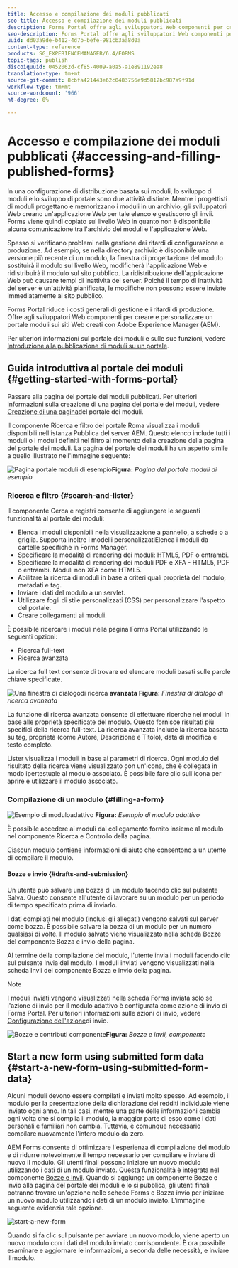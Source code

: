 ```yaml
---
title: Accesso e compilazione dei moduli pubblicati
seo-title: Accesso e compilazione dei moduli pubblicati
description: Forms Portal offre agli sviluppatori Web componenti per creare e personalizzare un portale moduli sui siti Web creati con Adobe Experience Manager (AEM).
seo-description: Forms Portal offre agli sviluppatori Web componenti per creare e personalizzare un portale moduli sui siti Web creati con Adobe Experience Manager (AEM).
uuid: dd03a9de-b412-4d7b-befe-981cb3aa8d0a
content-type: reference
products: SG_EXPERIENCEMANAGER/6.4/FORMS
topic-tags: publish
discoiquuid: 0452062d-cf85-4009-a0a5-a1e891192ea8
translation-type: tm+mt
source-git-commit: 8cbfa421443e62c0483756e9d5812bc987a9f91d
workflow-type: tm+mt
source-wordcount: '966'
ht-degree: 0%

---
```



# Accesso e compilazione dei moduli pubblicati {#accessing-and-filling-published-forms}

In una configurazione di distribuzione basata sui moduli, lo sviluppo di moduli e lo sviluppo di portale sono due attività distinte. Mentre i progettisti di moduli progettano e memorizzano i moduli in un archivio, gli sviluppatori Web creano un&#39;applicazione Web per tale elenco e gestiscono gli invii. Forms viene quindi copiato sul livello Web in quanto non è disponibile alcuna comunicazione tra l&#39;archivio dei moduli e l&#39;applicazione Web.

Spesso si verificano problemi nella gestione dei ritardi di configurazione e produzione. Ad esempio, se nella directory archivio è disponibile una versione più recente di un modulo, la finestra di progettazione del modulo sostituirà il modulo sul livello Web, modificherà l&#39;applicazione Web e ridistribuirà il modulo sul sito pubblico. La ridistribuzione dell&#39;applicazione Web può causare tempi di inattività del server. Poiché il tempo di inattività del server è un&#39;attività pianificata, le modifiche non possono essere inviate immediatamente al sito pubblico.

Forms Portal riduce i costi generali di gestione e i ritardi di produzione. Offre agli sviluppatori Web componenti per creare e personalizzare un portale moduli sui siti Web creati con Adobe Experience Manager (AEM).

Per ulteriori informazioni sul portale dei moduli e sulle sue funzioni, vedere [Introduzione alla pubblicazione di moduli su un portale](/help/forms/using/introduction-publishing-forms.md).

## Guida introduttiva al portale dei moduli {#getting-started-with-forms-portal}

Passare alla pagina del portale dei moduli pubblicati. Per ulteriori informazioni sulla creazione di una pagina del portale dei moduli, vedere [Creazione di una pagina](/help/forms/using/creating-form-portal-page.md)del portale dei moduli.

Il componente Ricerca e filtro del portale Roma visualizza i moduli disponibili nell&#39;istanza Pubblica del server AEM. Questo elenco include tutti i moduli o i moduli definiti nel filtro al momento della creazione della pagina del portale dei moduli. La pagina del portale dei moduli ha un aspetto simile a quello illustrato nell&#39;immagine seguente:

![Pagina portale moduli di esempio ](assets/forms-portal-page.png)**Figura:** *Pagina del portale moduli di esempio*

### Ricerca e filtro {#search-and-lister}

Il componente Cerca e registri consente di aggiungere le seguenti funzionalità al portale dei moduli:

* Elenca i moduli disponibili nella visualizzazione a pannello, a schede o a griglia. Supporta inoltre i modelli personalizzatiElenca i moduli da cartelle specifiche in Forms Manager.
* Specificare la modalità di rendering dei moduli: HTML5, PDF o entrambi.
* Specificare la modalità di rendering dei moduli PDF e XFA - HTML5, PDF o entrambi. Moduli non XFA come HTML5.
* Abilitare la ricerca di moduli in base a criteri quali proprietà del modulo, metadati e tag.
* Inviare i dati del modulo a un servlet.
* Utilizzare fogli di stile personalizzati (CSS) per personalizzare l&#39;aspetto del portale.
* Creare collegamenti ai moduli.

È possibile ricercare i moduli nella pagina Forms Portal utilizzando le seguenti opzioni:

* Ricerca full-text
* Ricerca avanzata

La ricerca full text consente di trovare ed elencare moduli basati sulle parole chiave specificate.

![Una finestra di dialogo](assets/search-panel.png)di ricerca **avanzata Figura:** *Finestra di dialogo di ricerca avanzata*

La funzione di ricerca avanzata consente di effettuare ricerche nei moduli in base alle proprietà specificate del modulo. Questo fornisce risultati più specifici della ricerca full-text. La ricerca avanzata include la ricerca basata su tag, proprietà (come Autore, Descrizione e Titolo), data di modifica e testo completo.

Lister visualizza i moduli in base ai parametri di ricerca. Ogni modulo del risultato della ricerca viene visualizzato con un&#39;icona, che è collegata in modo ipertestuale al modulo associato. È possibile fare clic sull&#39;icona per aprire e utilizzare il modulo associato.

### Compilazione di un modulo {#filling-a-form}

![Esempio di modulo](assets/filling_a_form.png)adattivo **Figura:** *Esempio di modulo adattivo*

È possibile accedere ai moduli dal collegamento fornito insieme al modulo nel componente Ricerca e Controllo della pagina.

Ciascun modulo contiene informazioni di aiuto che consentono a un utente di compilare il modulo.

#### Bozze e invio {#drafts-and-submission}

Un utente può salvare una bozza di un modulo facendo clic sul pulsante Salva. Questo consente all&#39;utente di lavorare su un modulo per un periodo di tempo specificato prima di inviarlo.

I dati compilati nel modulo (inclusi gli allegati) vengono salvati sul server come bozza. È possibile salvare la bozza di un modulo per un numero qualsiasi di volte. Il modulo salvato viene visualizzato nella scheda Bozze del componente Bozza e invio della pagina.

Al termine della compilazione del modulo, l&#39;utente invia i moduli facendo clic sul pulsante Invia del modulo. I moduli inviati vengono visualizzati nella scheda Invii del componente Bozza e invio della pagina.

>[!NOTE]
>
>I moduli inviati vengono visualizzati nella scheda Forms inviata solo se l&#39;azione di invio per il modulo adattivo è configurata come azione di invio di Forms Portal. Per ulteriori informazioni sulle azioni di invio, vedere [Configurazione dell&#39;azione](/help/forms/using/configuring-submit-actions.md)di invio.

![Bozze e contributi componente](assets/draft-submission.png)**Figura:** *Bozze e invii, componente*

## Start a new form using submitted form data {#start-a-new-form-using-submitted-form-data}

Alcuni moduli devono essere compilati e inviati molto spesso. Ad esempio, il modulo per la presentazione della dichiarazione dei redditi individuale viene inviato ogni anno. In tali casi, mentre una parte delle informazioni cambia ogni volta che si compila il modulo, la maggior parte di esso come i dati personali e familiari non cambia. Tuttavia, è comunque necessario compilare nuovamente l&#39;intero modulo da zero.

 AEM Forms consente di ottimizzare l&#39;esperienza di compilazione del modulo e di ridurre notevolmente il tempo necessario per compilare e inviare di nuovo il modulo. Gli utenti finali possono iniziare un nuovo modulo utilizzando i dati di un modulo inviato. Questa funzionalità è integrata nel componente [Bozze e invii](/help/forms/using/draft-submission-component.md). Quando si aggiunge un componente Bozze e invio alla pagina del portale dei moduli e lo si pubblica, gli utenti finali potranno trovare un&#39;opzione nelle schede Forms e Bozza invio per iniziare un nuovo modulo utilizzando i dati di un modulo inviato. L&#39;immagine seguente evidenzia tale opzione.

![start-a-new-form](assets/start-a-new-form.png)

Quando si fa clic sul pulsante per avviare un nuovo modulo, viene aperto un nuovo modulo con i dati del modulo inviato corrispondente. È ora possibile esaminare e aggiornare le informazioni, a seconda delle necessità, e inviare il modulo.
